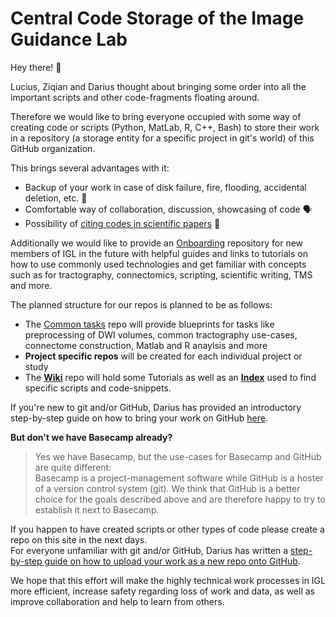 # Central Code Storage of the Image Guidance Lab

Hey there! :wave:

Lucius, Ziqian and Darius thought about bringing some order into all the important scripts and other code-fragments floating around.

Therefore we would like to bring everyone occupied with some way of creating code or scripts (Python, MatLab, R, C++, Bash) to store their work in a repository (a storage entity for a specific project in git's world) of this GitHub organization.

This brings several advantages with it:
* Backup of your work in case of disk failure, fire, flooding, accidental deletion, etc. :closed_lock_with_key:
* Comfortable way of collaboration, discussion, showcasing of code :speaking_head:
* Possibility of [citing codes in scientific papers](https://guides.github.com/activities/citable-code/) :page_facing_up:

Additionally we would like to provide an [Onboarding](https://github.com/CUB-IGL/Onboarding) repository for new members of IGL in the future with helpful guides and links to tutorials on how to use commonly used technologies and get familiar with concepts such as for tractography, connectomics, scripting, scientific writing, TMS and more.

The planned structure for our repos is planned to be as follows:
- The [Common tasks](https://github.com/CUB-IGL/Common-Tasks) repo will provide blueprints for tasks like preprocessing of DWI volumes, common tractography use-cases, connectome construction, Matlab and R anaylsis and more
- **Project specific repos** will be created for each individual project or study
- The [**Wiki**](https://github.com/CUB-IGL/Wiki/) repo will hold some Tutorials as well as an [**Index**](https://github.com/CUB-IGL/Wiki/blob/main/Index.md) used to find specific scripts and code-snippets.

If you're new to git and/or GitHub, Darius has provided an introductory step-by-step guide on how to bring your work on GitHub [here](https://github.com/CUB-IGL/Wiki/blob/main/CreateRepo.md).

**But don't we have Basecamp already?**
> Yes we have Basecamp, but the use-cases for Basecamp and GitHub are quite different:  
> Basecamp is a project-management software while GitHub is a hoster of a version control system (git).
> We think that GitHub is a better choice for the goals described above and are therefore happy to try to establish it next to Basecamp.

If you happen to have created scripts or other types of code please create a repo on this site in the next days.  
For everyone unfamiliar with git and/or GitHub, Darius has written a [step-by-step guide on how to upload your work as a new repo onto GitHub](https://github.com/CUB-IGL/Wiki/blob/main/CreateRepo.md).

We hope that this effort will make the highly technical work processes in IGL more efficient, increase safety regarding loss of work and data, as well as improve collaboration and help to learn from others.
